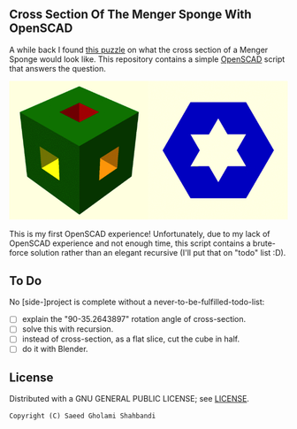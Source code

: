 Cross Section Of The Menger Sponge With OpenSCAD
------------------------------------------------
<!-- (Menger Sponge:= 3D Sierpinski Carpet) -->
A while back I found [this puzzle](https://www.theguardian.com/science/2017/apr/10/can-you-solve-it-the-incredible-sponge-puzzle) on what the cross section of a Menger Sponge would look like.
This repository contains a simple [OpenSCAD](openscad.org/) script that answers the question.
<p align="center">
	<img src="https://github.com/saeedghsh/Menger-Sponge-Cross-Section/blob/master/demo.gif">
</p>

This is my first OpenSCAD experience!
Unfortunately, due to my lack of OpenSCAD experience and not enough time, this script contains a brute-force solution rather than an elegant recursive (I'll put that on "todo" list :D).

To Do
-----
No [side-]project is complete without a never-to-be-fulfilled-todo-list:
- [ ] explain the "90-35.2643897" rotation angle of cross-section.
- [ ] solve this with recursion.
- [ ] instead of cross-section, as a flat slice, cut the cube in half.
- [ ] do it with Blender.

License
-------
Distributed with a GNU GENERAL PUBLIC LICENSE; see [LICENSE](https://github.com/saeedghsh/Menger-Sponge-Cross-Section/blob/master/LICENSE).
```
Copyright (C) Saeed Gholami Shahbandi
```
